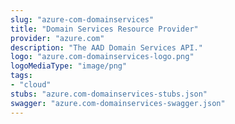 ```yaml
---
slug: "azure-com-domainservices"
title: "Domain Services Resource Provider"
provider: "azure.com"
description: "The AAD Domain Services API."
logo: "azure.com-domainservices-logo.png"
logoMediaType: "image/png"
tags:
- "cloud"
stubs: "azure.com-domainservices-stubs.json"
swagger: "azure.com-domainservices-swagger.json"
---
```

